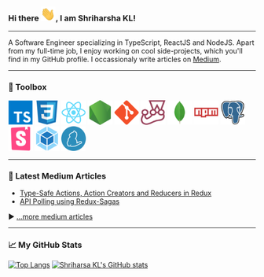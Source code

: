 ### Hi there <img src="./assets/wave.gif" width="30px">, I am Shriharsha KL!

---

A Software Engineer specializing in TypeScript, ReactJS and NodeJS. Apart from my full-time job, I enjoy working on cool side-projects, which you'll find in my GitHub profile. I occassionaly write articles on [Medium](https://medium.com/@klshriharsha).

---

### 🧰 Toolbox

<img src="https://github.com/devicons/devicon/blob/master/icons/typescript/typescript-original.svg" alt="TypeScript" width="50" height="50"/> <img src="https://github.com/devicons/devicon/blob/master/icons/css3/css3-original.svg" alt="CSS3" width="50" height="50"/> <img src="https://github.com/devicons/devicon/blob/master/icons/react/react-original.svg" alt="React" width="50" height="50"/> <img src="https://github.com/devicons/devicon/blob/master/icons/nodejs/nodejs-original.svg" alt="NodeJS" width="50" height="50"/> <img src="https://github.com/devicons/devicon/blob/master/icons/git/git-original.svg" alt="Git" width="50" height="50"/> <img src="https://github.com/devicons/devicon/blob/master/icons/jest/jest-plain.svg" alt="Jest" width="50" height="50"/> <img src="https://github.com/devicons/devicon/blob/master/icons/mongodb/mongodb-original.svg" alt="MongoDB" width="50" height="50"/> <img src="https://github.com/devicons/devicon/blob/master/icons/npm/npm-original-wordmark.svg" alt="NPM" width="50" height="50"/> <img src="https://github.com/devicons/devicon/blob/master/icons/postgresql/postgresql-original.svg" alt="PostgreSQL" width="50" height="50"/> <img src="https://github.com/devicons/devicon/blob/master/icons/storybook/storybook-original.svg" alt="Storybook" width="50" height="50"/> <img src="https://github.com/devicons/devicon/blob/master/icons/webpack/webpack-original.svg" alt="Webpack" width="50" height="50"/> <img src="https://github.com/devicons/devicon/blob/master/icons/yarn/yarn-original.svg" alt="Yarn" width="50" height="50"/>

---

### 📘 Latest Medium Articles

<!-- BLOG-POST-LIST:START -->
- [Type-Safe Actions, Action Creators and Reducers in Redux](https://medium.com/@klshriharsha/type-safe-actions-action-creators-and-reducers-in-redux-22c28013d1c6?source=rss-c5e5bca27920------2)
- [API Polling using Redux-Sagas](https://medium.com/@klshriharsha/api-polling-using-redux-sagas-4d47c03bc2ed?source=rss-c5e5bca27920------2)
<!-- BLOG-POST-LIST:END -->

▶ [...more medium articles](https://medium.com/@klshriharsha)

---

### &#x1f4c8; My GitHub Stats

[![Top Langs](https://github-readme-stats.vercel.app/api/top-langs/?username=klshriharsha&hide=html&theme=onedark)](https://github.com/anuraghazra/github-readme-stats) [![Shriharsa KL's GitHub stats](https://github-readme-stats.vercel.app/api?username=klshriharsha&theme=onedark)](https://github.com/anuraghazra/github-readme-stats)
